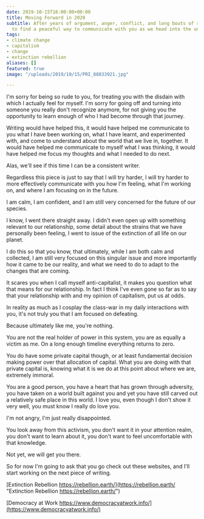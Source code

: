 ```yaml
---
date: 2019-10-15T16:00:00+00:00
title: Moving Forward in 2020
subtitle: After years of argument, anger, conflict, and long bouts of silence, I want
  to find a peaceful way to communicate with you as we head into the unfolding future.
tags:
- climate change
- capitalism
- change
- extinction rebellion
aliases: []
featured: true
image: "/uploads/2019/10/15/PRI_88833921.jpg"

---
```

I'm sorry for being so rude to you, for treating you with the disdain with which I actually feel for myself. I'm sorry for going off and turning into someone you really don't recognize anymore, for not giving you the opportunity to learn enough of who I had become through that journey.

Writing would have helped this, it would have helped me communicate to you what I have been working on, what I have learnt, and experimented with, and come to understand about the world that we live in, together. It would have helped me communicate to myself what I was thinking, it would have helped me focus my thoughts and what I needed to do next.

Alas, we'll see if this time I can be a consistent writer.

Regardless this piece is just to say that I will try harder, I will try harder to more effectively communicate with you how I'm feeling, what I'm working on, and where I am focusing on in the future.

I am calm, I am confident, and I am still very concerned for the future of our species.

I know, I went there straight away. I didn't even open up with something relevant to our relationship, some detail about the strains that we have personally been feeling, I went to issue of the extinction of all life on our planet.

I do this so that you know, that ultimately, while I am both calm and collected, I am still very focused on this singular issue and more importantly how it came to be our reality, and what we need to do to adapt to the changes that are coming.

It scares you when I call myself anti-capitalist, it makes you question what that means for our relationship. In fact I think I've even gone so far as to say that your relationship with and my opinion of capitalism, put us at odds.

In reality as much as I cosplay the class-war in my daily interactions with you, it's not truly you that I am focused on defeating.

Because ultimately like me, you're nothing.

You are not the real holder of power in this system, you are as equally a victim as me. On a long enough timeline everything returns to zero.

You do have some private capital though, or at least fundamental decision making power over that allocation of capital. What you are doing with that private capital is, knowing what it is we do at this point about where we are, extremely immoral.

You are a good person, you have a heart that has grown through adversity, you have taken on a world built against you and yet you have still carved out a relatively safe place in this world. I love you, even though I don't show it very well, you must know I really do love you.

I'm not angry, I'm just really disappointed.

You look away from this activism, you don't want it in your attention realm, you don't want to learn about it, you don't want to feel uncomfortable with that knowledge.

Not yet, we will get you there.

So for now I'm going to ask that you go check out these websites, and I'll start working on the next piece of writing.

[Extinction Rebellion https://rebellion.earth/](https://rebellion.earth/ "Extinction Rebellion https://rebellion.earth/")

[Democracy at Work https://www.democracyatwork.info/](https://www.democracyatwork.info/)